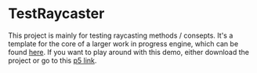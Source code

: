 # TestRaycaster
This project is mainly for testing raycasting methods / consepts. It's a template for the core of a larger work in progress engine, which can be found [here](https://github.com/noahwagner04/Pseudo3D_JS). If you want to play around with this demo, either download the project or go to this [p5 link](https://editor.p5js.org/WagnerNoah/sketches/jKdX0-9H2).